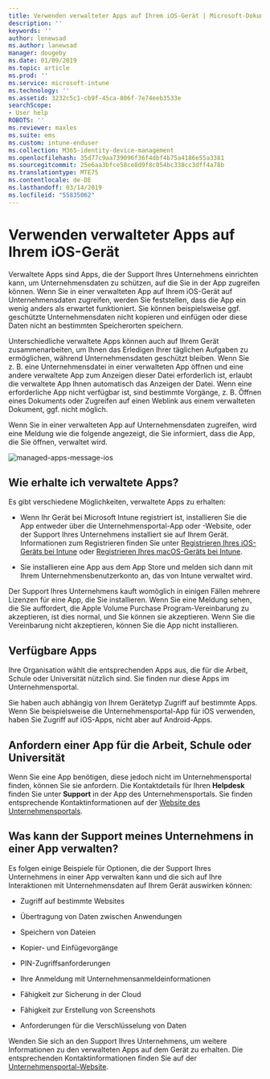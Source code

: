 ```yaml
---
title: Verwenden verwalteter Apps auf Ihrem iOS-Gerät | Microsoft-Dokumentation
description: ''
keywords: ''
author: lenewsad
ms.author: lanewsad
manager: dougeby
ms.date: 01/09/2019
ms.topic: article
ms.prod: ''
ms.service: microsoft-intune
ms.technology: ''
ms.assetid: 3232c5c1-cb9f-45ca-806f-7e74eeb3533e
searchScope:
- User help
ROBOTS: ''
ms.reviewer: maxles
ms.suite: ems
ms.custom: intune-enduser
ms.collection: M365-identity-device-management
ms.openlocfilehash: 35d77c9aa739096f36f4dbf4b75a4186e55a3381
ms.sourcegitcommit: 25e6aa3bfce58ce8d9f8c054bc338cc3dff4a78b
ms.translationtype: MTE75
ms.contentlocale: de-DE
ms.lasthandoff: 03/14/2019
ms.locfileid: "55835062"
---
```

# <a name="use-managed-apps-on-your-ios-device"></a>Verwenden verwalteter Apps auf Ihrem iOS-Gerät

Verwaltete Apps sind Apps, die der Support Ihres Unternehmens einrichten kann, um Unternehmensdaten zu schützen, auf die Sie in der App zugreifen können. Wenn Sie in einer verwalteten App auf Ihrem iOS-Gerät auf Unternehmensdaten zugreifen, werden Sie feststellen, dass die App ein wenig anders als erwartet funktioniert. Sie können beispielsweise ggf. geschützte Unternehmensdaten nicht kopieren und einfügen oder diese Daten nicht an bestimmten Speicherorten speichern.

Unterschiedliche verwaltete Apps können auch auf Ihrem Gerät zusammenarbeiten, um Ihnen das Erledigen Ihrer täglichen Aufgaben zu ermöglichen, während Unternehmensdaten geschützt bleiben. Wenn Sie z. B. eine Unternehmensdatei in einer verwalteten App öffnen und eine andere verwaltete App zum Anzeigen dieser Datei erforderlich ist, erlaubt die verwaltete App Ihnen automatisch das Anzeigen der Datei. Wenn eine erforderliche App nicht verfügbar ist, sind bestimmte Vorgänge, z. B. Öffnen eines Dokuments oder Zugreifen auf einen Weblink aus einem verwalteten Dokument, ggf. nicht möglich.

Wenn Sie in einer verwalteten App auf Unternehmensdaten zugreifen, wird eine Meldung wie die folgende angezeigt, die Sie informiert, dass die App, die Sie öffnen, verwaltet wird.

![managed-apps-message-ios](./media/managed-apps-message.png)

## <a name="how-do-i-get-managed-apps"></a>Wie erhalte ich verwaltete Apps?  
Es gibt verschiedene Möglichkeiten, verwaltete Apps zu erhalten:

-   Wenn Ihr Gerät bei Microsoft Intune registriert ist, installieren Sie die App entweder über die Unternehmensportal-App oder -Website, oder der Support Ihres Unternehmens installiert sie auf Ihrem Gerät. Informationen zum Registrieren finden Sie unter [Registrieren Ihres iOS-Geräts bei Intune](enroll-your-device-in-intune-ios.md) oder [Registrieren Ihres macOS-Geräts bei Intune](enroll-your-device-in-intune-macos.md).

-   Sie installieren eine App aus dem App Store und melden sich dann mit Ihrem Unternehmensbenutzerkonto an, das von Intune verwaltet wird.

Der Support Ihres Unternehmens kauft womöglich in einigen Fällen mehrere Lizenzen für eine App, die Sie installieren. Wenn Sie eine Meldung sehen, die Sie auffordert, die Apple Volume Purchase Program-Vereinbarung zu akzeptieren, ist dies normal, und Sie können sie akzeptieren. Wenn Sie die Vereinbarung nicht akzeptieren, können Sie die App nicht installieren.

## <a name="available-apps"></a>Verfügbare Apps   
 Ihre Organisation wählt die entsprechenden Apps aus, die für die Arbeit, Schule oder Universität nützlich sind. Sie finden nur diese Apps im Unternehmensportal.   

 Sie haben auch abhängig von Ihrem Gerätetyp Zugriff auf bestimmte Apps. Wenn Sie beispielsweise die Unternehmensportal-App für iOS verwenden, haben Sie Zugriff auf iOS-Apps, nicht aber auf Android-Apps.   

## <a name="request-an-app-for-work-or-school"></a>Anfordern einer App für die Arbeit, Schule oder Universität   
 Wenn Sie eine App benötigen, diese jedoch nicht im Unternehmensportal finden, können Sie sie anfordern. Die Kontaktdetails für Ihren **Helpdesk** finden Sie unter **Support** in der App des Unternehmensportals. Sie finden entsprechende Kontaktinformationen auf der [Website des Unternehmensportals](https://go.microsoft.com/fwlink/?linkid=2010980).   
 

## <a name="what-can-my-company-support-manage-in-an-app"></a>Was kann der Support meines Unternehmens in einer App verwalten?  
Es folgen einige Beispiele für Optionen, die der Support Ihres Unternehmens in einer App verwalten kann und die sich auf Ihre Interaktionen mit Unternehmensdaten auf Ihrem Gerät auswirken können:

-   Zugriff auf bestimmte Websites

-   Übertragung von Daten zwischen Anwendungen

-   Speichern von Dateien

-   Kopier- und Einfügevorgänge

-   PIN-Zugriffsanforderungen

-   Ihre Anmeldung mit Unternehmensanmeldeinformationen

-   Fähigkeit zur Sicherung in der Cloud

-   Fähigkeit zur Erstellung von Screenshots

-   Anforderungen für die Verschlüsselung von Daten

Wenden Sie sich an den Support Ihres Unternehmens, um weitere Informationen zu den verwalteten Apps auf dem Gerät zu erhalten. Die entsprechenden Kontaktinformationen finden Sie auf der [Unternehmensportal-Website](https://go.microsoft.com/fwlink/?linkid=2010980).
